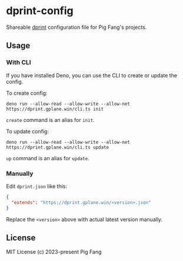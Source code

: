 # dprint-config

Shareable [dprint](https://dprint.dev/) configuration file for Pig Fang's projects.

## Usage

### With CLI

If you have installed Deno, you can use the CLI to create or update the config.

To create config:

```
deno run --allow-read --allow-write --allow-net https://dprint.gplane.win/cli.ts init
```

`create` command is an alias for `init`.

To update config:

```
deno run --allow-read --allow-write --allow-net https://dprint.gplane.win/cli.ts update
```

`up` command is an alias for `update`.

### Manually

Edit `dprint.json` like this:

```json
{
  "extends": "https://dprint.gplane.win/<version>.json"
}
```

Replace the `<version>` above with actual latest version manually.

## License

MIT License (c) 2023-present Pig Fang
